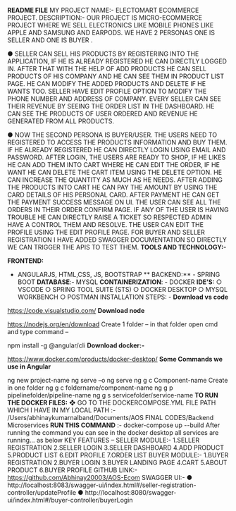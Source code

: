 **README FILE**
MY PROJECT NAME:- ELECTOMART ECOMMERCE PROJECT.
DESCRIPTION:- OUR PROJECT IS MICRO-ECOMMERCE PROJECT
WHERE WE SELL ELECTRONICS LIKE MOBILE PHONES LIKE APPLE AND SAMSUNG AND EARPODS.
WE HAVE 2 PERSONAS ONE IS SELLER AND ONE IS BUYER .

● SELLER CAN SELL HIS PRODUCTS BY REGISTERING INTO THE APPLICATION, IF HE IS ALREADY REGISTERED HE CAN DIRECTLY LOGGED IN. AFTER THAT WITH THE HELP OF ADD PRODUCTS HE CAN SELL PRODUCTS OF HIS COMPANY AND HE CAN SEE THEM IN PRODUCT LIST PAGE. HE CAN MODIFY
THE ADDED PRODUCTS AND DELETE IF HE WANTS TOO. SELLER HAVE EDIT PROFILE OPTION TO MODIFY THE PHONE NUMBER AND ADDRESS OF COMPANY. EVERY SELLER CAN SEE THEIR REVENUE BY SEEING THE ORDER LIST IN THE DASHBOARD. HE CAN SEE THE PRODUCTS OF USER ORDERED AND REVENUE HE
GENERATED FROM ALL PRODUCTS.

● NOW THE SECOND PERSONA IS BUYER/USER. THE USERS NEED TO REGISTERED TO ACCESS THE PRODUCTS INFORMATION AND BUY THEM. IF HE ALREADY REGISTERED HE CAN DIRECTLY LOGIN USING EMAIL AND
PASSWORD. AFTER LOGIN, THE USERS ARE READY TO SHOP, IF HE LIKES HE CAN ADD THEM INTO CART WHERE HE CAN EDIT THE ORDER, IF HE WANT HE CAN DELETE THE CART ITEM USING THE DELETE OPTION. HE CAN INCREASE THE QUANTITY AS
MUCH AS HE NEEDS. AFTER ADDING THE PRODUCTS INTO CART HE CAN PAY THE AMOUNT BY USING THE CARD DETAILS OF HIS PERSONAL
CARD. AFTER PAYMENT HE CAN GET THE PAYMENT SUCCESS MESSAGE ON UI. THE USER CAN SEE ALL THE ORDERS IN THEIR ORDER CONFIRM PAGE.
IF ANY OF THE USER IS HAVING TROUBLE HE CAN DIRECTLY RAISE A TICKET SO RESPECTED ADMIN HAVE A CONTROL THEM AND RESOLVE.
THE USER CAN EDIT THE PROFILE USING THE EDIT PROFILE PAGE.
FOR BUYER AND SELLER REGISTRATION I HAVE ADDED SWAGGER DOCUMENTATION SO DIRECTLY WE CAN TRIGGER THE APIS TO TEST THEM.
**TOOLS AND TECHNOLOGY:-**

**FRONTEND:** 
- ANGULARJS, HTML,CSS, JS, BOOTSTRAP
** BACKEND:** - SPRING BOOT
**DATABASE**:- MYSQL
**CONTAINERIZATION**: - DOCKER
**IDE’S:**
○ VSCODE
○ SPRING TOOL SUITE (STS)
○ DOCKER DESKTOP
○ MYSQL WORKBENCH
○ POSTMAN
INSTALLATION STEPS: -
**Download vs code**

https://code.visualstudio.com/
**Download node**

https://nodejs.org/en/download
Create 1 folder – in that folder open cmd and type command –

npm install -g @angular/cli
**Download docker:-**

https://www.docker.com/products/docker-desktop/
**Some Commands we use in Angular**

ng new project-name
ng serve –o
ng serve
ng g c Component-name
Create in one folder
ng g c foldername/component-name
ng g p pipelinefolder/pipeline-name
ng g s servicefolder/service-name
**TO RUN THE DOCKER FILES:**
❖ GO TO THE DOCKERCOMPOSE.YML FILE PATH WHICH I HAVE IN MY
LOCAL PATH :-
/Users/abhinaykumarnalband/Documents/AOS FINAL CODES/Backend
Microservices
**RUN THIS COMMAND** :- docker-compose up --build
After running the command you can see in the docker desktop all services
are running… as below
KEY FEATURES –
SELLER MODULE:-
1.SELLER REGISTRATION
2.SELLER LOGIN
3.SELLER DASHBOARD
4.ADD PRODUCT
5.PRODUCT LIST
6.EDIT PROFILE
7.ORDER LIST
BUYER MODULE:-
1.BUYER REGISTRATION
2.BUYER LOGIN
3.BUYER LANDING PAGE
4.CART
5.ABOUT PRODUCT
6.BUYER PROFILE
GITHUB LINK:- https://github.com/Abhinay20003/AOS-Ecom
SWAGGER UI:-
● http://localhost:8083/swagger-ui/index.html#/seller-registration-controller/updateProfile
● http://localhost:8080/swagger-ui/index.html#/buyer-controller/buyerLogin
